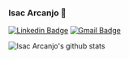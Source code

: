 ### Isac Arcanjo 👋


[![Linkedin Badge](https://img.shields.io/badge/-Isac%20Arcanjo-6633cc?style=flat-square&logo=Linkedin&logoColor=white&link=https://www.linkedin.com/in/isac-arcanjo-098a0b164/)](https://www.linkedin.com/in/isac-arcanjo-098a0b164/)
[![Gmail Badge](https://img.shields.io/badge/-arcanjo.fiec@gmail.com-6633cc?style=flat-square&logo=Gmail&logoColor=white&link=mailto:arcanjo.fiec@gmail.com)](mailto:arcanjo.fiec@gmail.com)

![Isac Arcanjo's github stats](https://github-readme-stats.vercel.app/api?username=isacarcanjo&show_icons=true&theme=radical)
